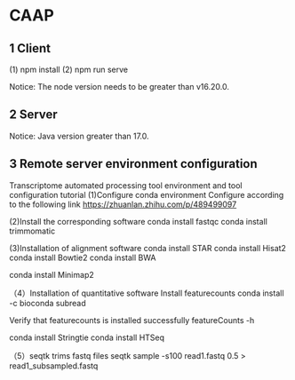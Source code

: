 # CAAP


## 1 Client
(1) npm install 
(2) npm run serve

Notice: The node version needs to be greater than v16.20.0.

## 2 Server
Notice: Java version greater than 17.0.

## 3 Remote server environment configuration

Transcriptome automated processing tool environment and tool configuration tutorial
(1)Configure conda environment
Configure according to the following link
https://zhuanlan.zhihu.com/p/489499097

(2)Install the corresponding software
conda install fastqc
conda install trimmomatic

(3)Installation of alignment software
conda install STAR
conda install Hisat2
conda install Bowtie2
conda install BWA

conda install Minimap2

（4）Installation of quantitative software
Install featurecounts
conda install -c bioconda subread

Verify that featurecounts is installed successfully
featureCounts -h

conda install Stringtie
conda install HTSeq

（5）seqtk trims fastq files
seqtk sample -s100 read1.fastq 0.5 > read1_subsampled.fastq
